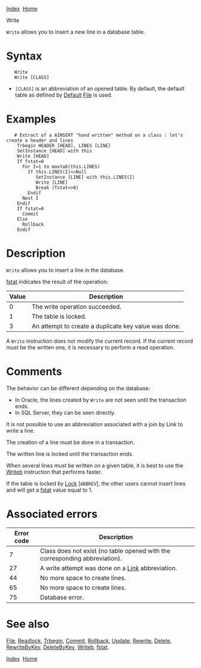 [Index](index.html)  [Home](getting-started_home.html)

Write

`Write` allows you to insert a new line in a database table.

# Syntax

```
   Write
   Write [CLASS]
```

* `[CLASS]` is an abbreviation of an opened table. By default, the default table as defined by [Default](4gl_default.html) [File](4gl_file.html) is used.

# Examples

```
   # Extract of a AINSERT "hand written" method on a class : let's create a header and lines
    Trbegin HEADER [HEAD], LINES [LINE]
    SetInstance [HEAD] with this
    Write [HEAD]
    If fstat=0
      For I=1 to maxtab(this.LINES)
        If this.LINES(I)<>Null
           SetInstance [LINE] with this.LINES(I)
           Write [LINE]
           Break (fstat<>0)
        Endif
      Next I
    Endif
    If fstat=0
      Commit
    Else
      Rollback
    Endif
```

# Description

`Write` allows you to insert a line in the database.

[fstat](4gl_fstat.html) indicates the result of the operation:

| Value | Description |
| --- | --- |
| 0 | The write operation succeeded. |
| 1 | The table is locked. |
| 3 | An attempt to create a duplicate key value was done. |

A `Write` instruction does not modify the current record. If the current record must be the written one, it is necessary to perform a read operation.

# Comments

The behavior can be different depending on the database:

* In Oracle, the lines created by `Write` are not seen until the transaction ends.
* In SQL Server, they can be seen directly.

It is not possible to use an abbreviation associated with a join by Link to write a line.

The creation of a line must be done in a transaction.

The written line is locked until the transaction ends.

When several lines must be written on a given table, it is best to use the [Writeb](4gl_writeb.html) instruction that performs faster.

If the table is locked by [Lock](4gl_lock.html) [`ABBREV`], the other users cannot insert lines and will get a [fstat](4gl_fstat.html) value equal to 1.

# Associated errors

| Error code | Description |
| --- | --- |
| 7 | Class does not exist (no table opened with the corresponding abbreviation). |
| 27 | A write attempt was done on a [Link](../4gl/link.md) abbreviation. |
| 44 | No more space to create lines. |
| 65 | No more space to create lines. |
| 75 | Database error. |

# See also

[File](4gl_file.html), [Readlock](4gl_readlock.html), [Trbegin](4gl_trbegin.html), [Commit](4gl_commit.html), [Rollback](4gl_rollback.html), [Update](4gl_update.html), [Rewrite](4gl_rewrite.html), [Delete](4gl_delete.html), [RewriteByKey](4gl_rewritebykey.html), [DeleteByKey](4gl_deletebykey.html), [Writeb](4gl_writeb.html), [fstat](4gl_fstat.html).

  

[Index](index.html)  [Home](getting-started_home.html)